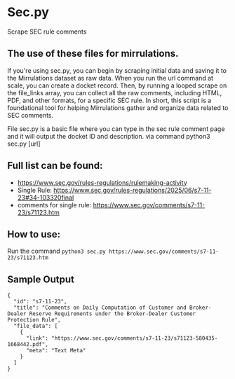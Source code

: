 # Sec.py
Scrape SEC rule comments
## The use of these files for mirrulations.

If you're using sec.py, you can begin by scraping initial data and saving it to the Mirrulations dataset as raw data. When you run the url command at scale, you can create a docket record. Then, by running a looped scrape on the file_links array, you can collect all the raw comments, including HTML, PDF, and other formats, for a specific SEC rule. In short, this script is a foundational tool for helping Mirrulations gather and organize data related to SEC comments.

File sec.py is a basic file where you can type in the sec rule comment page and it will output the docket ID and description. via command python3 sec.py [url]

## Full list can be found: 
- https://www.sec.gov/rules-regulations/rulemaking-activity
- Single Rule: https://www.sec.gov/rules-regulations/2025/06/s7-11-23#34-103320final
- comments for single rule: https://www.sec.gov/comments/s7-11-23/s71123.htm

## How to use:
Run the command `python3 sec.py https://www.sec.gov/comments/s7-11-23/s71123.htm`

## Sample Output
```
{
  "id": "s7-11-23",
  "title": "Comments on Daily Computation of Customer and Broker-Dealer Reserve Requirements under the Broker-Dealer Customer Protection Rule",
  "file_data": [
    {
      "link": "https://www.sec.gov/comments/s7-11-23/s71123-580435-1668442.pdf",
      "meta": "Text Meta"
    }
  ]
}
```

